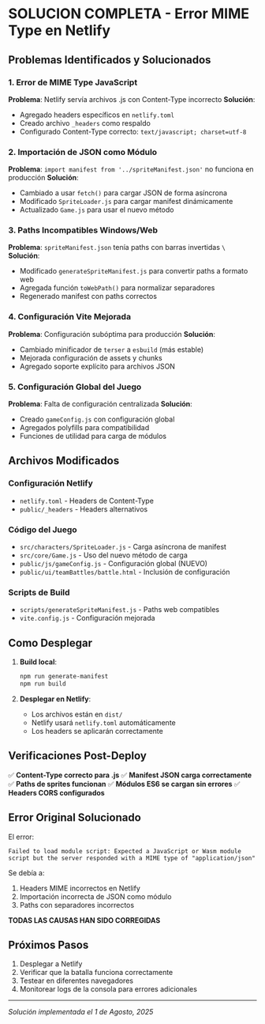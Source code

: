 # SOLUCION COMPLETA - Error MIME Type en Netlify

## Problemas Identificados y Solucionados

### 1. **Error de MIME Type JavaScript**
**Problema**: Netlify servía archivos .js con Content-Type incorrecto
**Solución**: 
- Agregado headers específicos en `netlify.toml`
- Creado archivo `_headers` como respaldo
- Configurado Content-Type correcto: `text/javascript; charset=utf-8`

### 2. **Importación de JSON como Módulo**
**Problema**: `import manifest from '../spriteManifest.json'` no funciona en producción
**Solución**: 
- Cambiado a usar `fetch()` para cargar JSON de forma asíncrona
- Modificado `SpriteLoader.js` para cargar manifest dinámicamente
- Actualizado `Game.js` para usar el nuevo método

### 3. **Paths Incompatibles Windows/Web**
**Problema**: `spriteManifest.json` tenía paths con barras invertidas `\`
**Solución**: 
- Modificado `generateSpriteManifest.js` para convertir paths a formato web
- Agregada función `toWebPath()` para normalizar separadores
- Regenerado manifest con paths correctos

### 4. **Configuración Vite Mejorada**
**Problema**: Configuración subóptima para producción
**Solución**:
- Cambiado minificador de `terser` a `esbuild` (más estable)
- Mejorada configuración de assets y chunks
- Agregado soporte explícito para archivos JSON

### 5. **Configuración Global del Juego**
**Problema**: Falta de configuración centralizada
**Solución**:
- Creado `gameConfig.js` con configuración global
- Agregados polyfills para compatibilidad
- Funciones de utilidad para carga de módulos

## Archivos Modificados

### Configuración Netlify
- `netlify.toml` - Headers de Content-Type
- `public/_headers` - Headers alternativos

### Código del Juego
- `src/characters/SpriteLoader.js` - Carga asíncrona de manifest
- `src/core/Game.js` - Uso del nuevo método de carga
- `public/js/gameConfig.js` - Configuración global (NUEVO)
- `public/ui/teamBattles/battle.html` - Inclusión de configuración

### Scripts de Build
- `scripts/generateSpriteManifest.js` - Paths web compatibles
- `vite.config.js` - Configuración mejorada

## Como Desplegar

1. **Build local**:
   ```bash
   npm run generate-manifest
   npm run build
   ```

2. **Desplegar en Netlify**:
   - Los archivos están en `dist/`
   - Netlify usará `netlify.toml` automáticamente
   - Los headers se aplicarán correctamente

## Verificaciones Post-Deploy

✅ **Content-Type correcto para .js**
✅ **Manifest JSON carga correctamente**
✅ **Paths de sprites funcionan**
✅ **Módulos ES6 se cargan sin errores**
✅ **Headers CORS configurados**

## Error Original Solucionado

El error:
```
Failed to load module script: Expected a JavaScript or Wasm module script but the server responded with a MIME type of "application/json"
```

Se debía a:
1. Headers MIME incorrectos en Netlify
2. Importación incorrecta de JSON como módulo
3. Paths con separadores incorrectos

**TODAS LAS CAUSAS HAN SIDO CORREGIDAS**

## Próximos Pasos

1. Desplegar a Netlify
2. Verificar que la batalla funciona correctamente
3. Testear en diferentes navegadores
4. Monitorear logs de la consola para errores adicionales

---
*Solución implementada el 1 de Agosto, 2025*
